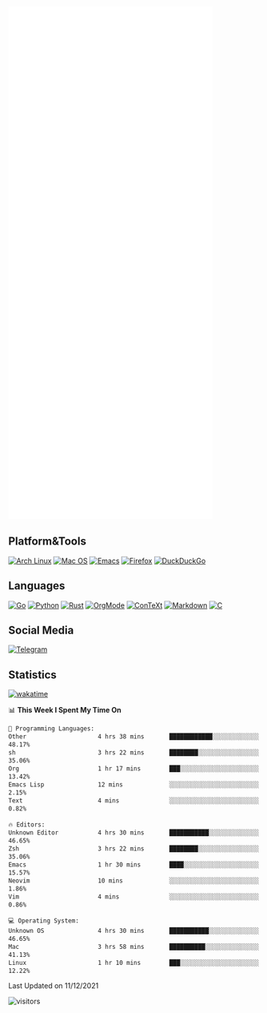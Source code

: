 ![Metrics](https://github.com/SteamedFish/SteamedFish/blob/master/github-metrics.svg)

## Platform&Tools

[![Arch Linux](https://img.shields.io/badge/ArchLinux-1793D1?logo=arch-linux&logoColor=fff&style=flat-square)](https://archlinux.org/)
[![Mac OS](https://img.shields.io/badge/MacOS-000000?style=flat-square&logo=macos&logoColor=F0F0F0)](https://www.apple.com/macos/)
[![Emacs](https://img.shields.io/badge/Emacs-%237F5AB6.svg?&style=flat-square&logo=gnu-emacs&logoColor=white)](https://www.gnu.org/software/emacs/)
[![Firefox](https://img.shields.io/badge/Firefox-FF7139?style=flat-square&logo=Firefox-Browser&logoColor=white)](https://firefox.com/)
[![DuckDuckGo](https://img.shields.io/badge/DuckDuckGo-DE5833?style=flat-square&logo=DuckDuckGo&logoColor=white)](https://duckduckgo.com/)

## Languages

[![Go](https://img.shields.io/badge/Golang-%2300ADD8.svg?style=flat-square&logo=go&logoColor=white)](https://golang.org/)
[![Python](https://img.shields.io/badge/Python-3670A0?style=flat-square&logo=python&logoColor=ffdd54)](https://www.python.org/)
[![Rust](https://img.shields.io/badge/Rust-%23000000.svg?style=flat-square&logo=rust&logoColor=white)](https://www.rust-lang.org/)
[![OrgMode](https://img.shields.io/badge/OrgMode-%23000000.svg?style=flat-square&logo=org&logoColor=white)](https://orgmode.org/)
[![ConTeXt](https://img.shields.io/badge/ConTeXt-%23008080.svg?style=flat-square&logo=latex&logoColor=white)](https://contextgarden.net/)
[![Markdown](https://img.shields.io/badge/MarkDown-%23000000.svg?style=flat-square&logo=markdown&logoColor=white)](https://daringfireball.net/projects/markdown/)
[![C](https://img.shields.io/badge/C-%2300599C.svg?style=flat-square&logo=c&logoColor=white)](https://www.iso.org/standard/74528.html)

## Social Media

[![Telegram](https://img.shields.io/badge/SteamedFish-2CA5E0?style=social&logo=telegram&logoColor=white)](https://t.me/SteamedFish)

## Statistics
[![wakatime](https://wakatime.com/badge/user/168280d6-fcf2-4b4f-ad3a-dc4612f35b38.svg)](https://wakatime.com/@168280d6-fcf2-4b4f-ad3a-dc4612f35b38)

<!--START_SECTION:waka-->
📊 **This Week I Spent My Time On** 

```text
💬 Programming Languages: 
Other                    4 hrs 38 mins       ████████████░░░░░░░░░░░░░   48.17% 
sh                       3 hrs 22 mins       ████████░░░░░░░░░░░░░░░░░   35.06% 
Org                      1 hr 17 mins        ███░░░░░░░░░░░░░░░░░░░░░░   13.42% 
Emacs Lisp               12 mins             ░░░░░░░░░░░░░░░░░░░░░░░░░   2.15% 
Text                     4 mins              ░░░░░░░░░░░░░░░░░░░░░░░░░   0.82%

🔥 Editors: 
Unknown Editor           4 hrs 30 mins       ███████████░░░░░░░░░░░░░░   46.65% 
Zsh                      3 hrs 22 mins       ████████░░░░░░░░░░░░░░░░░   35.06% 
Emacs                    1 hr 30 mins        ████░░░░░░░░░░░░░░░░░░░░░   15.57% 
Neovim                   10 mins             ░░░░░░░░░░░░░░░░░░░░░░░░░   1.86% 
Vim                      4 mins              ░░░░░░░░░░░░░░░░░░░░░░░░░   0.86%

💻 Operating System: 
Unknown OS               4 hrs 30 mins       ███████████░░░░░░░░░░░░░░   46.65% 
Mac                      3 hrs 58 mins       ██████████░░░░░░░░░░░░░░░   41.13% 
Linux                    1 hr 10 mins        ███░░░░░░░░░░░░░░░░░░░░░░   12.22%

```


 Last Updated on 11/12/2021
<!--END_SECTION:waka-->

![visitors](https://visitor-badge.laobi.icu/badge?page_id=SteamedFish.SteamedFish)
